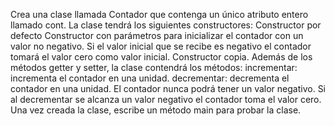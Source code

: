 Crea una clase llamada Contador que contenga un único atributo entero llamado cont.
La clase tendrá los siguientes constructores:
Constructor por defecto
Constructor con parámetros para inicializar el contador con un valor no negativo. Si el valor inicial que se recibe es negativo el contador tomará el valor cero como valor inicial.
Constructor copia.
Además de los métodos getter y setter, la clase contendrá los métodos:
incrementar: incrementa el contador en una unidad.
decrementar: decrementa el contador en una unidad. El contador nunca podrá tener un valor negativo. Si al decrementar se alcanza un valor negativo el contador toma el valor cero.
Una vez creada la clase, escribe un método main para probar la clase.


